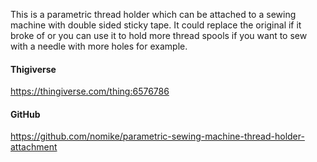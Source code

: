 This is a parametric thread holder which can be attached to a sewing machine
with double sided sticky tape. It could replace the original if it broke of or
you can use it to hold more thread spools if you want to sew with a needle
with more holes for example.

#### Thigiverse

<https://thingiverse.com/thing:6576786>

#### GitHub

<https://github.com/nomike/parametric-sewing-machine-thread-holder-attachment>
